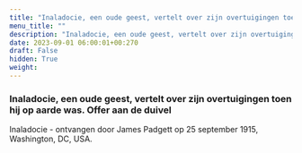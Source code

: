 ```yaml
---
title: "Inaladocie, een oude geest, vertelt over zijn overtuigingen toen hij op aarde was. Offer aan de duivel"
menu_title: ""
description: "Inaladocie, een oude geest, vertelt over zijn overtuigingen toen hij op aarde was. Offer aan de duivel"
date: 2023-09-01 06:00:01+00:270
draft: False
hidden: True
weight:
---
```

### Inaladocie, een oude geest, vertelt over zijn overtuigingen toen hij op aarde was. Offer aan de duivel

Inaladocie - ontvangen door James Padgett op 25 september 1915, Washington, DC, USA.

